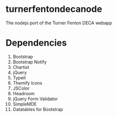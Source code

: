 # turnerfentondecanode
The nodejs port of the Turner Fenton DECA webapp


# Dependencies
1. Bootstrap
2. Bootstrap Notify
3. Chartist
4. jQuery
5. Typeit
6. Themify Icons
7. JSColor
8. Headroom
9. jQuery Form Validator
10. SimpleMDE
11. Datatables for Bootstrap
